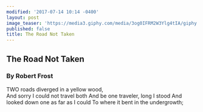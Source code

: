 ```yaml
---
modified: '2017-07-14 10:14 -0400'
layout: post
image_teaser: 'https://media3.giphy.com/media/3og0IFRM2W3Ylg4tIA/giphy.gif'
published: false
title: The Road Not Taken
---
```

## The Road Not Taken

### By Robert Frost
 
 
  TWO roads diverged in a yellow wood,	
  And sorry I could not travel both	
  And be one traveler, long I stood	
  And looked down one as far as I could	
  To where it bent in the undergrowth;
